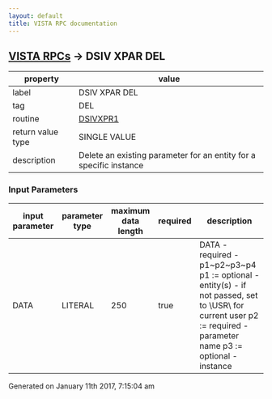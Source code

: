 ```yaml
---
layout: default
title: VISTA RPC documentation
---
```




## [VISTA RPCs](TableOfContent.md) &#8594; DSIV XPAR DEL 

 property | value 
--- | --- 
 label | DSIV XPAR DEL
 tag | DEL
 routine | [DSIVXPR1](http://code.osehra.org/dox/Routine_DSIVXPR1_source.html)
 return value type | SINGLE VALUE
 description | Delete an existing parameter for an entity for a specific instance

### Input Parameters

| input parameter | parameter type | maximum data length | required | description | 
| --- | --- | --- | --- | --- | 
| DATA | LITERAL | 250 | true | DATA - required - p1~p2~p3~p4 p1 := optional - entity(s) - if not passed, set to \USR\ for                  current user p2 := required - parameter name p3 := optional - instance | 




 Generated on January 11th 2017, 7:15:04 am